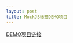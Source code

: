 ```yaml
---
layout: post
title: MockJS标签DEMO项目
---
```


[DEMO项目链接](http://rap.alibaba-inc.com/workspace/myWorkspace.action?projectId=79)
